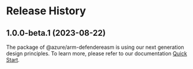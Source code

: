 # Release History
    
## 1.0.0-beta.1 (2023-08-22)

The package of @azure/arm-defendereasm is using our next generation design principles. To learn more, please refer to our documentation [Quick Start](https://aka.ms/js-track2-quickstart).
